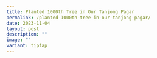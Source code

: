 ```yaml
---
title: Planted 1000th Tree in Our Tanjong Pagar
permalink: /planted-1000th-tree-in-our-tanjong-pagar/
date: 2023-11-04
layout: post
description: ""
image: ""
variant: tiptap
---
```

